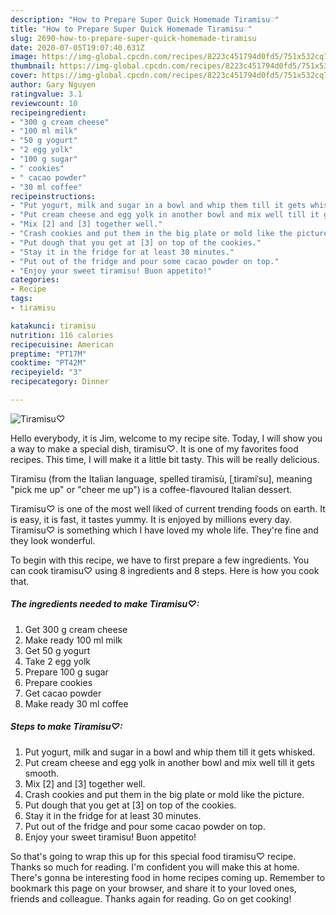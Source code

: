 ```yaml
---
description: "How to Prepare Super Quick Homemade Tiramisu♡"
title: "How to Prepare Super Quick Homemade Tiramisu♡"
slug: 2690-how-to-prepare-super-quick-homemade-tiramisu
date: 2020-07-05T19:07:40.631Z
image: https://img-global.cpcdn.com/recipes/8223c451794d0fd5/751x532cq70/tiramisu♡-recipe-main-photo.jpg
thumbnail: https://img-global.cpcdn.com/recipes/8223c451794d0fd5/751x532cq70/tiramisu♡-recipe-main-photo.jpg
cover: https://img-global.cpcdn.com/recipes/8223c451794d0fd5/751x532cq70/tiramisu♡-recipe-main-photo.jpg
author: Gary Nguyen
ratingvalue: 3.1
reviewcount: 10
recipeingredient:
- "300 g cream cheese"
- "100 ml milk"
- "50 g yogurt"
- "2 egg yolk"
- "100 g sugar"
- " cookies"
- " cacao powder"
- "30 ml coffee"
recipeinstructions:
- "Put yogurt, milk and sugar in a bowl and whip them till it gets whisked."
- "Put cream cheese and egg yolk in another bowl and mix well till it gets smooth."
- "Mix [2] and [3] together well."
- "Crash cookies and put them in the big plate or mold like the picture."
- "Put dough that you get at [3] on top of the cookies."
- "Stay it in the fridge for at least 30 minutes."
- "Put out of the fridge and pour some cacao powder on top."
- "Enjoy your sweet tiramisu! Buon appetito!"
categories:
- Recipe
tags:
- tiramisu

katakunci: tiramisu 
nutrition: 116 calories
recipecuisine: American
preptime: "PT17M"
cooktime: "PT42M"
recipeyield: "3"
recipecategory: Dinner

---
```



![Tiramisu♡](https://img-global.cpcdn.com/recipes/8223c451794d0fd5/751x532cq70/tiramisu♡-recipe-main-photo.jpg)

Hello everybody, it is Jim, welcome to my recipe site. Today, I will show you a way to make a special dish, tiramisu♡. It is one of my favorites food recipes. This time, I will make it a little bit tasty. This will be really delicious.

Tiramisu (from the Italian language, spelled tiramisù, [ˌtiramiˈsu], meaning &#34;pick me up&#34; or &#34;cheer me up&#34;) is a coffee-flavoured Italian dessert.

Tiramisu♡ is one of the most well liked of current trending foods on earth. It is easy, it is fast, it tastes yummy. It is enjoyed by millions every day. Tiramisu♡ is something which I have loved my whole life. They're fine and they look wonderful.


To begin with this recipe, we have to first prepare a few ingredients. You can cook tiramisu♡ using 8 ingredients and 8 steps. Here is how you cook that.

<!--inarticleads1-->

##### The ingredients needed to make Tiramisu♡:

1. Get 300 g cream cheese
1. Make ready 100 ml milk
1. Get 50 g yogurt
1. Take 2 egg yolk
1. Prepare 100 g sugar
1. Prepare  cookies
1. Get  cacao powder
1. Make ready 30 ml coffee




<!--inarticleads2-->

##### Steps to make Tiramisu♡:

1. Put yogurt, milk and sugar in a bowl and whip them till it gets whisked.
1. Put cream cheese and egg yolk in another bowl and mix well till it gets smooth.
1. Mix [2] and [3] together well.
1. Crash cookies and put them in the big plate or mold like the picture.
1. Put dough that you get at [3] on top of the cookies.
1. Stay it in the fridge for at least 30 minutes.
1. Put out of the fridge and pour some cacao powder on top.
1. Enjoy your sweet tiramisu! Buon appetito!




So that's going to wrap this up for this special food tiramisu♡ recipe. Thanks so much for reading. I'm confident you will make this at home. There's gonna be interesting food in home recipes coming up. Remember to bookmark this page on your browser, and share it to your loved ones, friends and colleague. Thanks again for reading. Go on get cooking!
